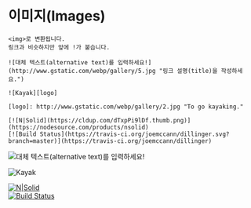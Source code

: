 # 이미지(Images)

```
<img>로 변환됩니다.
링크과 비슷하지만 앞에 !가 붙습니다.
```

```
![대체 텍스트(alternative text)를 입력하세요!](http://www.gstatic.com/webp/gallery/5.jpg "링크 설명(title)을 작성하세요.")  

![Kayak][logo]  

[logo]: http://www.gstatic.com/webp/gallery/2.jpg "To go kayaking."

[![N|Solid](https://cldup.com/dTxpPi9lDf.thumb.png)](https://nodesource.com/products/nsolid)  
[![Build Status](https://travis-ci.org/joemccann/dillinger.svg?branch=master)](https://travis-ci.org/joemccann/dillinger)  
```


![대체 텍스트(alternative text)를 입력하세요!](http://www.gstatic.com/webp/gallery/5.jpg "링크 설명(title)을 작성하세요.")  

![Kayak][logo]

[logo]: http://www.gstatic.com/webp/gallery/2.jpg "To go kayaking."

[![N|Solid](https://cldup.com/dTxpPi9lDf.thumb.png)](https://nodesource.com/products/nsolid)  
[![Build Status](https://travis-ci.org/joemccann/dillinger.svg?branch=master)](https://travis-ci.org/joemccann/dillinger)  
